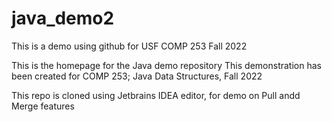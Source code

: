 # java_demo2
This is a demo using github for USF COMP 253 Fall 2022

This is the homepage for the Java demo repository
This demonstration has been created for COMP 253; Java Data Structures, Fall 2022

This repo is cloned using Jetbrains IDEA editor, for demo on Pull andd Merge features
